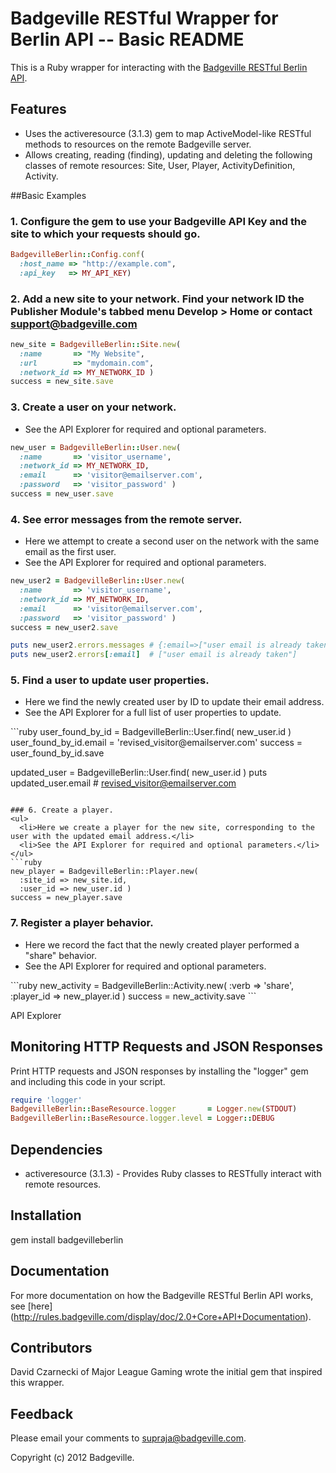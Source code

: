 # Badgeville RESTful Wrapper for Berlin API -- Basic README

This is a Ruby wrapper for interacting with the [Badgeville RESTful Berlin API](http://rules.badgeville.com/display/doc/2.0+Core+API+Documentation).


## Features
* Uses the activeresource (3.1.3) gem to map ActiveModel-like RESTful methods to resources on the remote Badgeville server.
* Allows creating, reading (finding), updating and deleting the following classes of remote resources: Site, User, Player, ActivityDefinition, Activity.

##Basic Examples

### 1. Configure the gem to use your Badgeville API Key and the site to which your requests should go.
```ruby
BadgevilleBerlin::Config.conf(
  :host_name => "http://example.com",
  :api_key   => MY_API_KEY)
```

### 2. Add a new site to your network. Find your network ID the Publisher Module's tabbed menu Develop > Home or contact <support@badgeville.com>
```ruby
new_site = BadgevilleBerlin::Site.new(
  :name       => "My Website",
  :url        => "mydomain.com",
  :network_id => MY_NETWORK_ID )
success = new_site.save
```

### 3. Create a user on your network.
<ul>
  <li>See the API Explorer for required and optional parameters.</li>
</ul>

```ruby
new_user = BadgevilleBerlin::User.new(
  :name       => 'visitor_username',
  :network_id => MY_NETWORK_ID,
  :email      => 'visitor@emailserver.com',
  :password   => 'visitor_password' )
success = new_user.save
```

### 4. See error messages from the remote server.
<ul>
  <li>Here we attempt to create a second user on the network with the same email as the first user.</li>
  <li>See the API Explorer for required and optional parameters.</li>
</ul>

```ruby
new_user2 = BadgevilleBerlin::User.new(
  :name       => 'visitor_username',
  :network_id => MY_NETWORK_ID,
  :email      => 'visitor@emailserver.com',
  :password   => 'visitor_password' )
success = new_user2.save

puts new_user2.errors.messages # {:email=>["user email is already taken"]}
puts new_user2.errors[:email]  # ["user email is already taken"]

```

### 5. Find a user to update user properties.
<ul>
  <li>Here we find the newly created user by ID to update their email address.</li>
  <li>See the API Explorer for a full list of user properties to update.</li>
</ul>
```ruby
user_found_by_id = BadgevilleBerlin::User.find( new_user.id )
user_found_by_id.email = 'revised_visitor@emailserver.com'
success = user_found_by_id.save

updated_user = BadgevilleBerlin::User.find( new_user.id )
puts updated_user.email # revised_visitor@emailserver.com
```

### 6. Create a player.
<ul>
  <li>Here we create a player for the new site, corresponding to the user with the updated email address.</li>
  <li>See the API Explorer for required and optional parameters.</li>
</ul>
```ruby
new_player = BadgevilleBerlin::Player.new(
  :site_id => new_site.id,
  :user_id => new_user.id )
success = new_player.save
```

### 7. Register a player behavior.
<ul>
  <li>Here we record the fact that the newly created player performed a "share" behavior.</li>
  <li>See the API Explorer for required and optional parameters.</li>
</ul>
```ruby
new_activity = BadgevilleBerlin::Activity.new(
  :verb      => 'share',
  :player_id => new_player.id )
success = new_activity.save
```

API Explorer
## Monitoring HTTP Requests and JSON Responses
Print HTTP requests and JSON responses by installing the "logger" gem and including this code in your script.

```ruby
require 'logger'
BadgevilleBerlin::BaseResource.logger       = Logger.new(STDOUT)
BadgevilleBerlin::BaseResource.logger.level = Logger::DEBUG

```

## Dependencies
* activeresource (3.1.3) - Provides Ruby classes to RESTfully interact with remote resources.


## Installation
gem install badgevilleberlin


## Documentation
For more documentation on how the Badgeville RESTful Berlin API works, see [here] (http://rules.badgeville.com/display/doc/2.0+Core+API+Documentation).

## Contributors
David Czarnecki of Major League Gaming wrote the initial gem that inspired this wrapper.

## Feedback
Please email your comments to <supraja@badgeville.com>.

Copyright (c) 2012 Badgeville.